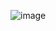 ![image](https://github.com/rxaviersantos/BootcampWEX/assets/85380530/7cf88640-ae84-4bf5-91e8-6ffc68a19132)